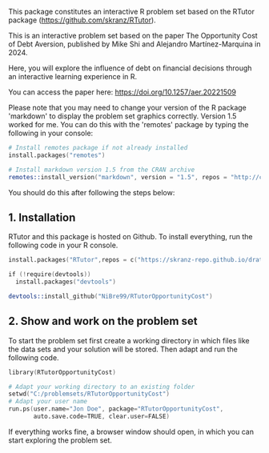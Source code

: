 This package constitutes an interactive R problem set based on the RTutor package (https://github.com/skranz/RTutor). 

This is an interactive problem set based on the paper The Opportunity Cost of Debt Aversion, published by Mike Shi and Alejandro Martínez-Marquina in 2024.

Here, you will explore the influence of debt on financial decisions through an interactive learning experience in R.

You can access the paper here: https://doi.org/10.1257/aer.20221509

Please note that you may need to change your version of the R package 'markdown' to display the problem set graphics correctly. Version 1.5 worked for me. You can do this with the 'remotes' package by typing the following in your console:

```s
# Install remotes package if not already installed
install.packages("remotes")

# Install markdown version 1.5 from the CRAN archive
remotes::install_version("markdown", version = "1.5", repos = "http://cran.r-project.org")
```
You should do this after following the steps below: 

## 1. Installation

RTutor and this package is hosted on Github. To install everything, run the following code in your R console.
```s
install.packages("RTutor",repos = c("https://skranz-repo.github.io/drat/",getOption("repos")))

if (!require(devtools))
  install.packages("devtools")

devtools::install_github("NiBre99/RTutorOpportunityCost")
```

## 2. Show and work on the problem set
To start the problem set first create a working directory in which files like the data sets and your solution will be stored. Then adapt and run the following code.
```s
library(RTutorOpportunityCost)

# Adapt your working directory to an existing folder
setwd("C:/problemsets/RTutorOpportunityCost")
# Adapt your user name
run.ps(user.name="Jon Doe", package="RTutorOpportunityCost",
       auto.save.code=TRUE, clear.user=FALSE)
```
If everything works fine, a browser window should open, in which you can start exploring the problem set.
